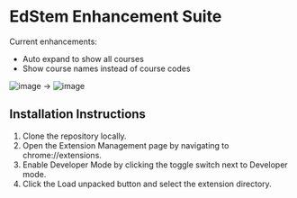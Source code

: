 # EdStem Enhancement Suite

Current enhancements:
 - Auto expand to show all courses
 - Show course names instead of course codes

![image](https://user-images.githubusercontent.com/46976109/144624816-9acc6e22-aa21-4e02-8cfa-d53e6ba7d5ee.png)
→
![image](https://user-images.githubusercontent.com/46976109/144624927-73d13e8d-c770-49ca-a7a9-d99291e94de6.png)

## Installation Instructions

1. Clone the repository locally.
2. Open the Extension Management page by navigating to chrome://extensions.
3. Enable Developer Mode by clicking the toggle switch next to Developer mode.
4. Click the Load unpacked button and select the extension directory.
